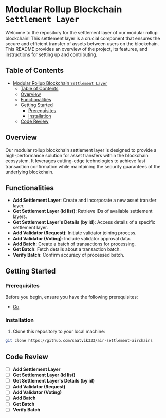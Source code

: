 # Modular Rollup Blockchain `Settlement Layer`

Welcome to the repository for the settlement layer of our modular rollup blockchain! This settlement layer is a crucial component that ensures the secure and efficient transfer of assets between users on the blockchain. This README provides an overview of the project, its features, and instructions for setting up and contributing.

## Table of Contents

- [Modular Rollup Blockchain `Settlement Layer`](#modular-rollup-blockchain-settlement-layer)
  - [Table of Contents](#table-of-contents)
  - [Overview](#overview)
  - [Functionalities](#functionalities)
  - [Getting Started](#getting-started)
    - [Prerequisites](#prerequisites)
    - [Installation](#installation)
  - [Code Review](#code-review)

## Overview

Our modular rollup blockchain settlement layer is designed to provide a high-performance solution for asset transfers within the blockchain ecosystem. It leverages cutting-edge technologies to achieve fast transaction confirmation while maintaining the security guarantees of the underlying blockchain.

## Functionalities

- **Add Settlement Layer**: Create and incorporate a new asset transfer layer.
- **Get Settlement Layer (id list)**: Retrieve IDs of available settlement layers.
- **Get Settlement Layer's Details (by id)**: Access details of a specific settlement layer.
- **Add Validator (Request)**: Initiate validator joining process.
- **Add Validator (Voting)**: Include validator approval data.
- **Add Batch**: Create a batch of transactions for processing.
- **Get Batch**: Fetch details about a transaction batch.
- **Verify Batch**: Confirm accuracy of processed batch.

## Getting Started

### Prerequisites

Before you begin, ensure you have the following prerequisites:

- [Go](https://golang.org/doc/install)

### Installation

1. Clone this repository to your local machine:

```bash
git clone https://github.com/saatvik333/air-settlement-airchains
```


## Code Review

- [ ]  **Add Settlement Layer**
- [ ]  **Get Settlement Layer (id list)**
- [ ]  **Get Settlement Layer's Details (by id)**
- [ ]  **Add Validator (Request)**
- [ ]  **Add Validator (Voting)**
- [ ]  **Add Batch**
- [ ]  **Get Batch**
- [ ]  **Verify Batch**
